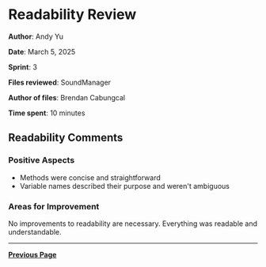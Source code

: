 ﻿# Readability Review

**Author**: Andy Yu

**Date**: March 5, 2025

**Sprint**: 3

**Files reviewed**: SoundManager

**Author of files**: Brendan Cabungcal

**Time spent**: 10 minutes

## Readability Comments

### Positive Aspects

- Methods were concise and straightforward
- Variable names described their purpose and weren't ambiguous

### Areas for Improvement

No improvements to readability are necessary. Everything was readable and understandable.

---

[**Previous Page**](../README.md)
